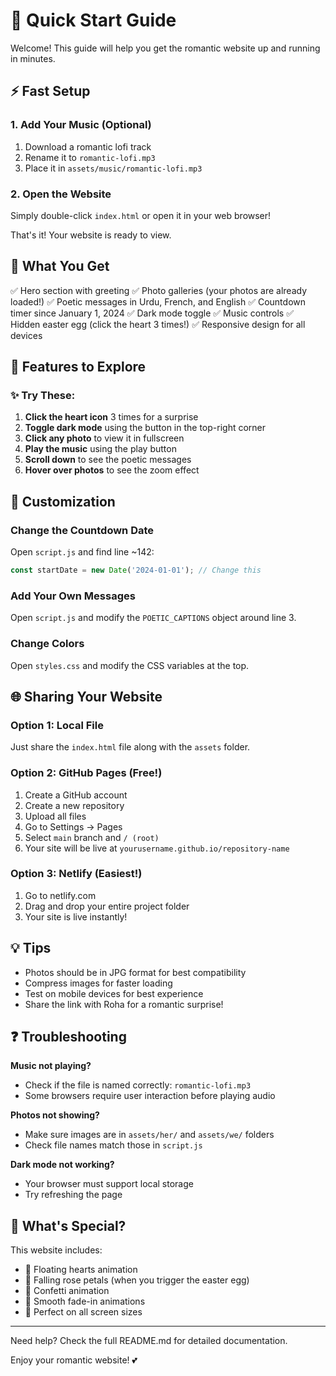 # 🚀 Quick Start Guide

Welcome! This guide will help you get the romantic website up and running in minutes.

## ⚡ Fast Setup

### 1. Add Your Music (Optional)
1. Download a romantic lofi track
2. Rename it to `romantic-lofi.mp3`
3. Place it in `assets/music/romantic-lofi.mp3`

### 2. Open the Website
Simply double-click `index.html` or open it in your web browser!

That's it! Your website is ready to view.

## 🎯 What You Get

✅ Hero section with greeting
✅ Photo galleries (your photos are already loaded!)
✅ Poetic messages in Urdu, French, and English
✅ Countdown timer since January 1, 2024
✅ Dark mode toggle
✅ Music controls
✅ Hidden easter egg (click the heart 3 times!)
✅ Responsive design for all devices

## 🎨 Features to Explore

### ✨ Try These:
1. **Click the heart icon** 3 times for a surprise
2. **Toggle dark mode** using the button in the top-right corner
3. **Click any photo** to view it in fullscreen
4. **Play the music** using the play button
5. **Scroll down** to see the poetic messages
6. **Hover over photos** to see the zoom effect

## 📝 Customization

### Change the Countdown Date
Open `script.js` and find line ~142:
```javascript
const startDate = new Date('2024-01-01'); // Change this
```

### Add Your Own Messages
Open `script.js` and modify the `POETIC_CAPTIONS` object around line 3.

### Change Colors
Open `styles.css` and modify the CSS variables at the top.

## 🌐 Sharing Your Website

### Option 1: Local File
Just share the `index.html` file along with the `assets` folder.

### Option 2: GitHub Pages (Free!)
1. Create a GitHub account
2. Create a new repository
3. Upload all files
4. Go to Settings → Pages
5. Select `main` branch and `/ (root)`
6. Your site will be live at `yourusername.github.io/repository-name`

### Option 3: Netlify (Easiest!)
1. Go to netlify.com
2. Drag and drop your entire project folder
3. Your site is live instantly!

## 💡 Tips

- Photos should be in JPG format for best compatibility
- Compress images for faster loading
- Test on mobile devices for best experience
- Share the link with Roha for a romantic surprise!

## ❓ Troubleshooting

**Music not playing?**
- Check if the file is named correctly: `romantic-lofi.mp3`
- Some browsers require user interaction before playing audio

**Photos not showing?**
- Make sure images are in `assets/her/` and `assets/we/` folders
- Check file names match those in `script.js`

**Dark mode not working?**
- Your browser must support local storage
- Try refreshing the page

## 🎁 What's Special?

This website includes:
- 💖 Floating hearts animation
- 🌹 Falling rose petals (when you trigger the easter egg)
- 🎉 Confetti animation
- 🎨 Smooth fade-in animations
- 📱 Perfect on all screen sizes

---

Need help? Check the full README.md for detailed documentation.

Enjoy your romantic website! 💕
